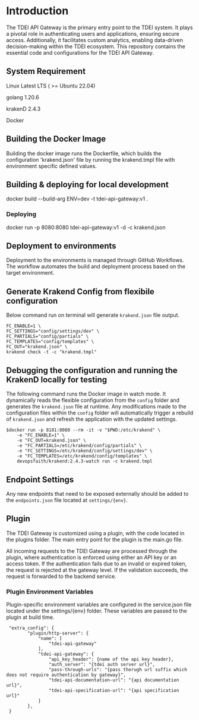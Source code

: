 # Introduction
The TDEI API Gateway is the primary entry point to the TDEI system. It plays a pivotal role in authenticating users and applications, ensuring secure access. Additionally, it facilitates custom analytics, enabling data-driven decision-making within the TDEI ecosystem. This repository contains the essential code and configurations for the TDEI API Gateway.

## System Requirement
Linux Latest LTS ( >= Ubuntu 22.04)

golang 1.20.6

krakenD 2.4.3

Docker


## Building the Docker Image

Building the docker image runs the Dockerfile, which builds the configuration 'krakend.json' file by running the krakend.tmpl file with environment specific defined values. 

## Building & deploying for local development

docker build --build-arg ENV=dev -t tdei-api-gateway:v1 .

### Deploying

docker run -p 8080:8080 tdei-api-gateway:v1 -d -c krakend.json

## Deployment to environments
Deployment to the environments is managed through GitHub Workflows. The workflow automates the build and deployment process based on the target environment.

## Generate Krakend Config from flexibile configuration

Below command run on terminal will generate `krakend.json` file output.
```
FC_ENABLE=1 \
FC_SETTINGS="config/settings/dev" \
FC_PARTIALS="config/partials" \
FC_TEMPLATES="config/templates" \
FC_OUT="krakend.json" \
krakend check -t -c "krakend.tmpl"

```

## Debugging the configuration and running the KrakenD locally for testing

The following command runs the Docker image in watch mode. It dynamically reads the flexible configuration from the `config` folder and generates the `krakend.json` file at runtime. Any modifications made to the configuration files within the `config` folder will automatically trigger a rebuild of `krakend.json` and refresh the application with the updated settings.

```
$docker run -p 8181:8080 --rm -it -v "$PWD:/etc/krakend" \
    -e "FC_ENABLE=1" \
    -e "FC_OUT=krakend.json" \
    -e "FC_PARTIALS=/etc/krakend/config/partials" \
    -e "FC_SETTINGS=/etc/krakend/config/settings/dev" \
    -e "FC_TEMPLATES=/etc/krakend/config/templates" \
    devopsfaith/krakend:2.4.3-watch run -c krakend.tmpl
```

## Endpoint Settings
Any new endpoints that need to be exposed externally should be added to the `endpoints.json` file located at `settings/{env}`.

## Plugin

The TDEI Gateway is customized using a plugin, with the code located in the plugins folder. The main entry point for the plugin is the main.go file.

All incoming requests to the TDEI Gateway are processed through the plugin, where authentication is enforced using either an API key or an access token. If the authentication fails due to an invalid or expired token, the request is rejected at the gateway level. If the validation succeeds, the request is forwarded to the backend service.

### Plugin Environment Variables

Plugin-specific environment variables are configured in the service.json file located under the settings/{env} folder. These variables are passed to the plugin at build time.
```
 "extra_config": {
        "plugin/http-server": {
            "name": [
                "tdei-api-gateway"
            ],
            "tdei-api-gateway": {
                "api_key_header": {name of the api key header},
                "auth_server": "{tdei auth server url}",
                "pass-through-urls": "{pass thorugh url suffix which does not require authentication by gateway}",
                "tdei-api-documentation-url": "{api documentation url}",
                "tdei-api-specification-url": "{api specification url}"
            }
        },
 }
```
